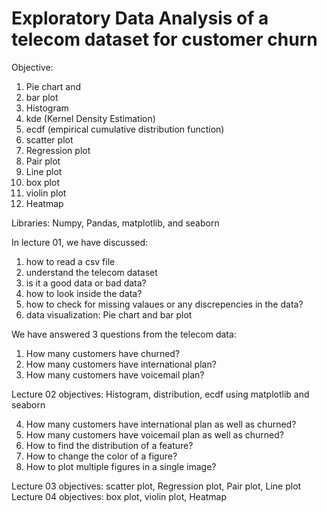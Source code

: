 # Exploratory Data Analysis of a telecom dataset for customer churn

Objective: 
1. Pie chart and 
2. bar plot
3. Histogram
4. kde (Kernel Density Estimation)
5. ecdf (empirical cumulative distribution function)
6. scatter plot
7. Regression plot
8. Pair plot
9. Line plot
10. box plot
11. violin plot
12. Heatmap

Libraries: Numpy, Pandas, matplotlib, and seaborn

In lecture 01, we have discussed:
1. how to read a csv file
2. understand the telecom dataset
3. is it a good data or bad data?
4. how to look inside the data?
5. how to check for missing valaues or any discrepencies in the data?
6. data visualization: Pie chart and bar plot

We have answered 3 questions from the telecom data:
1. How many customers have churned?
2. How many customers have international plan?
3. How many customers have voicemail plan?

Lecture 02 objectives:
Histogram, distribution, ecdf using matplotlib and seaborn

4. How many customers have international plan as well as churned?
5. How many customers have voicemail plan as well as churned?
6. How to find the distribution of a feature?
7. How to change the color of a figure?
8. How to plot multiple figures in a single image?

Lecture 03 objectives: scatter plot, Regression plot, Pair plot, Line plot
Lecture 04 objectives: box plot, violin plot, Heatmap

